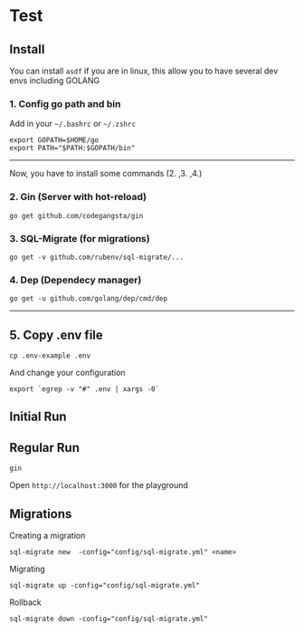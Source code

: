 # Test

## Install

You can install `asdf` if you are in linux, this allow you to have several dev envs including GOLANG

### 1. Config go path and bin
Add in your `~/.bashrc` or `~/.zshrc`

```
export GOPATH=$HOME/go
export PATH="$PATH:$GOPATH/bin"
```

---

Now, you have to install some commands (2. ,3. ,4.)

### 2. Gin (Server with hot-reload)
```
go get github.com/codegangsta/gin
```

### 3. SQL-Migrate (for migrations)
```
go get -v github.com/rubenv/sql-migrate/...
```

### 4. Dep (Dependecy manager)
```
go get -u github.com/golang/dep/cmd/dep
```

---

## 5. Copy .env file
```
cp .env-example .env
```

And change your configuration


```
export `egrep -v "#" .env | xargs -0`
```

## Initial Run

## Regular Run

```
gin
```

Open `http://localhost:3000` for the playground

## Migrations

Creating a migration
```
sql-migrate new  -config="config/sql-migrate.yml" <name>
```

Migrating
```
sql-migrate up -config="config/sql-migrate.yml"
```

Rollback
```
sql-migrate down -config="config/sql-migrate.yml"
```
